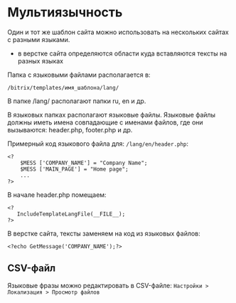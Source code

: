 # Мультиязычность
Один и тот же шаблон сайта можно использовать на нескольких сайтах с разными языками.

- в верстке сайта определяются области куда вставляются тексты на разных языках

Папка с языковыми файлами располагается в:

    /bitrix/templates/имя_шаблона/lang/

В папке /lang/ располагают папки ru, en и др.

В языковых папках располагают языковые файлы. Языковые файлы должны иметь имена совпадающие с именами файлов, где они вызываются: header.php, footer.php и др.

Примерный код языкового файла для: `/lang/en/header.php`:

    <?
        $MESS ['COMPANY_NAME'] = "Company Name";
        $MESS ['MAIN_PAGE'] = "Home page";
        ...
    ?>

В начале header.php помещаем:

    <?
       IncludeTemplateLangFile(__FILE__);
    ?>

В верстке сайта, тексты заменяем на код из языковых файлов:

    <?echo GetMessage('COMPANY_NAME');?>

## CSV-файл
Языковые фразы можно редактировать в CSV-файле: `Настройки > Локализация > Просмотр файлов`
